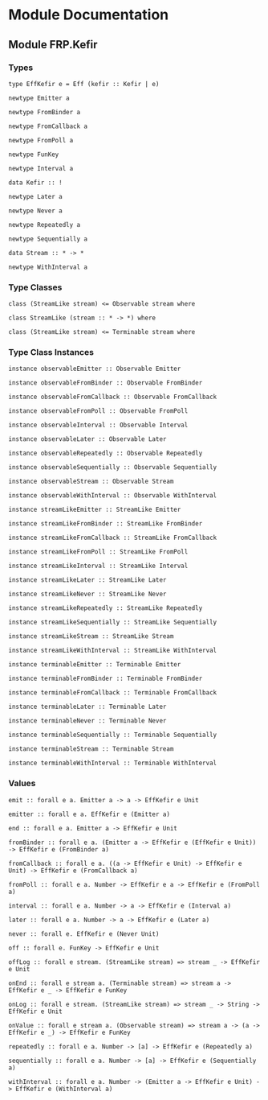# Module Documentation

## Module FRP.Kefir

### Types

    type EffKefir e = Eff (kefir :: Kefir | e)

    newtype Emitter a

    newtype FromBinder a

    newtype FromCallback a

    newtype FromPoll a

    newtype FunKey

    newtype Interval a

    data Kefir :: !

    newtype Later a

    newtype Never a

    newtype Repeatedly a

    newtype Sequentially a

    data Stream :: * -> *

    newtype WithInterval a


### Type Classes

    class (StreamLike stream) <= Observable stream where

    class StreamLike (stream :: * -> *) where

    class (StreamLike stream) <= Terminable stream where


### Type Class Instances

    instance observableEmitter :: Observable Emitter

    instance observableFromBinder :: Observable FromBinder

    instance observableFromCallback :: Observable FromCallback

    instance observableFromPoll :: Observable FromPoll

    instance observableInterval :: Observable Interval

    instance observableLater :: Observable Later

    instance observableRepeatedly :: Observable Repeatedly

    instance observableSequentially :: Observable Sequentially

    instance observableStream :: Observable Stream

    instance observableWithInterval :: Observable WithInterval

    instance streamLikeEmitter :: StreamLike Emitter

    instance streamLikeFromBinder :: StreamLike FromBinder

    instance streamLikeFromCallback :: StreamLike FromCallback

    instance streamLikeFromPoll :: StreamLike FromPoll

    instance streamLikeInterval :: StreamLike Interval

    instance streamLikeLater :: StreamLike Later

    instance streamLikeNever :: StreamLike Never

    instance streamLikeRepeatedly :: StreamLike Repeatedly

    instance streamLikeSequentially :: StreamLike Sequentially

    instance streamLikeStream :: StreamLike Stream

    instance streamLikeWithInterval :: StreamLike WithInterval

    instance terminableEmitter :: Terminable Emitter

    instance terminableFromBinder :: Terminable FromBinder

    instance terminableFromCallback :: Terminable FromCallback

    instance terminableLater :: Terminable Later

    instance terminableNever :: Terminable Never

    instance terminableSequentially :: Terminable Sequentially

    instance terminableStream :: Terminable Stream

    instance terminableWithInterval :: Terminable WithInterval


### Values

    emit :: forall e a. Emitter a -> a -> EffKefir e Unit

    emitter :: forall e a. EffKefir e (Emitter a)

    end :: forall e a. Emitter a -> EffKefir e Unit

    fromBinder :: forall e a. (Emitter a -> EffKefir e (EffKefir e Unit)) -> EffKefir e (FromBinder a)

    fromCallback :: forall e a. ((a -> EffKefir e Unit) -> EffKefir e Unit) -> EffKefir e (FromCallback a)

    fromPoll :: forall e a. Number -> EffKefir e a -> EffKefir e (FromPoll a)

    interval :: forall e a. Number -> a -> EffKefir e (Interval a)

    later :: forall e a. Number -> a -> EffKefir e (Later a)

    never :: forall e. EffKefir e (Never Unit)

    off :: forall e. FunKey -> EffKefir e Unit

    offLog :: forall e stream. (StreamLike stream) => stream _ -> EffKefir e Unit

    onEnd :: forall e stream a. (Terminable stream) => stream a -> EffKefir e _ -> EffKefir e FunKey

    onLog :: forall e stream. (StreamLike stream) => stream _ -> String -> EffKefir e Unit

    onValue :: forall e stream a. (Observable stream) => stream a -> (a -> EffKefir e _) -> EffKefir e FunKey

    repeatedly :: forall e a. Number -> [a] -> EffKefir e (Repeatedly a)

    sequentially :: forall e a. Number -> [a] -> EffKefir e (Sequentially a)

    withInterval :: forall e a. Number -> (Emitter a -> EffKefir e Unit) -> EffKefir e (WithInterval a)



